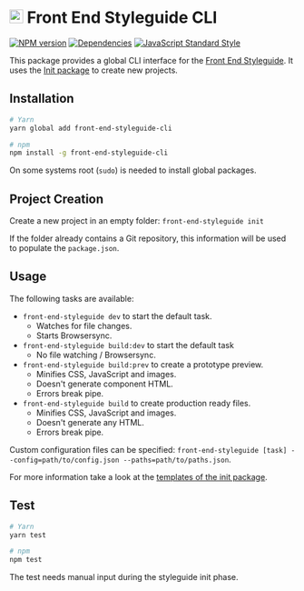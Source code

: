 # <img alt="" src="https://cdn.rawgit.com/front-end-styleguide/brand/master/mark/mark.svg" width="24"> Front End Styleguide CLI

[![NPM version][npm-image]][npm-url]
[![Dependencies][dependencies-image]][npm-url]
[![JavaScript Standard Style][standard-image]][standard-url]

This package provides a global CLI interface for the [Front End Styleguide](https://github.com/front-end-styleguide/styleguide). It uses the [Init package](https://github.com/front-end-styleguide/styleguide-init) to create new projects.


## Installation

```bash
# Yarn
yarn global add front-end-styleguide-cli

# npm
npm install -g front-end-styleguide-cli
```

On some systems root (`sudo`) is needed to install global packages.


## Project Creation

Create a new project in an empty folder:
`front-end-styleguide init`

If the folder already contains a Git repository, this information will be used to populate the `package.json`.


## Usage

The following tasks are available:
* `front-end-styleguide dev` to start the default task.
  * Watches for file changes.
  * Starts Browsersync.
* `front-end-styleguide build:dev` to start the default task
  * No file watching / Browsersync.
* `front-end-styleguide build:prev` to create a prototype preview.
  * Minifies CSS, JavaScript and images.
  * Doesn't generate component HTML.
  * Errors break pipe.
* `front-end-styleguide build` to create production ready files.
  * Minifies CSS, JavaScript and images.
  * Doesn't generate any HTML.
  * Errors break pipe.

Custom configuration files can be specified: `front-end-styleguide [task] --config=path/to/config.json --paths=path/to/paths.json`.

For more information take a look at the [templates of the init package](https://github.com/front-end-styleguide/styleguide-init/blob/master/templates).


## Test

```bash
# Yarn
yarn test

# npm
npm test
```

The test needs manual input during the styleguide init phase.


[npm-image]: https://img.shields.io/npm/v/front-end-styleguide-cli.svg?style=flat-square
[npm-url]: https://www.npmjs.com/package/front-end-styleguide-cli

[dependencies-image]: https://img.shields.io/david/front-end-styleguide/styleguide-cli.svg?style=flat-square

[standard-image]: https://img.shields.io/badge/code_style-standard-brightgreen.svg?style=flat-square
[standard-url]: https://standardjs.com
